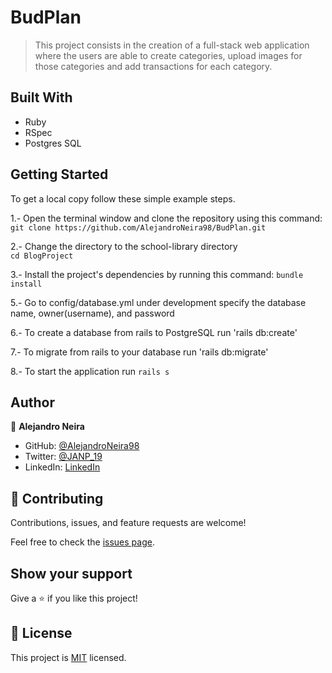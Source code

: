 # BudPlan

> This project consists in the creation of a full-stack web application where the users are able to create categories, upload images for those categories and add transactions for each category.

## Built With

- Ruby
- RSpec
- Postgres SQL

## Getting Started

To get a local copy follow these simple example steps.  

1.- Open the terminal window and clone the repository using this command:  
`git clone https://github.com/AlejandroNeira98/BudPlan.git` 

2.- Change the directory to the school-library directory  
`cd BlogProject`  

3.- Install the project's dependencies by running this command: `bundle install`

5.- Go to config/database.yml under development specify the database name, owner(username), and password

6.- To create a database from rails to PostgreSQL run 'rails db:create'

7.- To migrate from rails to your database run 'rails db:migrate'

8.- To start the application run `rails s`

## Author

👤 **Alejandro Neira**
- GitHub: [@AlejandroNeira98](https://github.com/AlejandroNeira98)
- Twitter: [@JANP_19](https://twitter.com/JANP_19)
- LinkedIn: [LinkedIn](https://www.linkedin.com/in/alejandro-neira-pachon/) 


## 🤝 Contributing

Contributions, issues, and feature requests are welcome!

Feel free to check the [issues page](../../issues/).

## Show your support

Give a ⭐️ if you like this project!

## 📝 License

This project is [MIT](./MIT.md) licensed.
